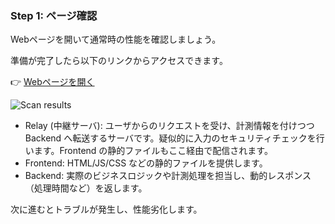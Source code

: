 ### Step 1: ページ確認
Webページを開いて通常時の性能を確認しましょう。

準備が完了したら以下のリンクからアクセスできます。

👉 [Webページを開く]({{TRAFFIC_HOST1_30081}})

![Scan results](./image.png)
  - Relay (中継サーバ): ユーザからのリクエストを受け、計測情報を付けつつ Backend へ転送するサーバです。疑似的に入力のセキュリティチェックを行います。Frontend の静的ファイルもここ経由で配信されます。
  - Frontend: HTML/JS/CSS などの静的ファイルを提供します。
  - Backend: 実際のビジネスロジックや計測処理を担当し、動的レスポンス（処理時間など）を返します。

次に進むとトラブルが発生し、性能劣化します。